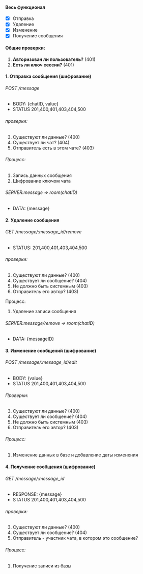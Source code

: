 #### Весь функционал 
- [x] Отправка
- [x] Удаление
- [x] Изменение
- [x] Получение сообщения
#### Общие проверки:
1. **Авторизован ли пользователь?** (401)
2. **Есть ли ключ сессии?** (401)

#### 1. Отправка сообщения (шифрование)
###### POST /message
- BODY: {chatID, value}
- STATUS 201,400,401,403,404,500
###### проверки:
3. Существуют ли данные? (400)
4. Существует ли чат? (404)
5. Отправитель есть в этом чате? (403)
###### Процесс:
1. Запись данных сообщения
2. Шифрование ключом чата
###### SERVER:message => *room(chatID)*
- DATA: {message}

#### 2. Удаление сообщения
###### GET /message/:message_id/remove
- STATUS: 201,400,401,403,404,500
###### проверки:
3. Существуют ли данные? (400)
4. Существует ли сообщение? (404)
5. Не должно быть системным (403)
6. Отправитель его автор? (403)

Процесс:
1. Удаление записи сообщения
###### SERVER:message/remove => room(chatID)
- DATA: {messageID}

#### 3. Изменение сообщений (шифрование)
###### POST /message/:message_id/edit
- BODY: {value}
- STATUS 201,400,401,403,404,500
###### Проверки:
3. Существуют ли данные? (400)
4. Существует ли сообщение? (404)
5. Не должно быть системным (403)
6. Отправитель его автор? (403)
###### Процесс:
1. Изменение данных в базе и добавление даты изменения

#### 4. Получение сообщения (шифрование)
###### GET /message/:message_id
- RESPONSE: {message}
- STATUS 201,400,401,403,404,500
###### проверки:
3. Существуют ли данные? (400)
4. Существует ли сообщение? (404)
5. Отправитель - участник чата, в котором это сообщение?
###### Процесс:
1. Получение записи из базы